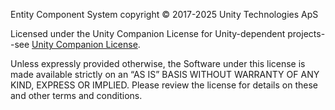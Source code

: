 Entity Component System copyright © 2017-2025 Unity Technologies ApS

Licensed under the Unity Companion License for Unity-dependent projects--see [Unity Companion License](https://unity3d.com/legal/licenses/Unity_Companion_License). 

Unless expressly provided otherwise, the Software under this license is made available strictly on an “AS IS” BASIS WITHOUT WARRANTY OF ANY KIND, EXPRESS OR IMPLIED. Please review the license for details on these and other terms and conditions.
